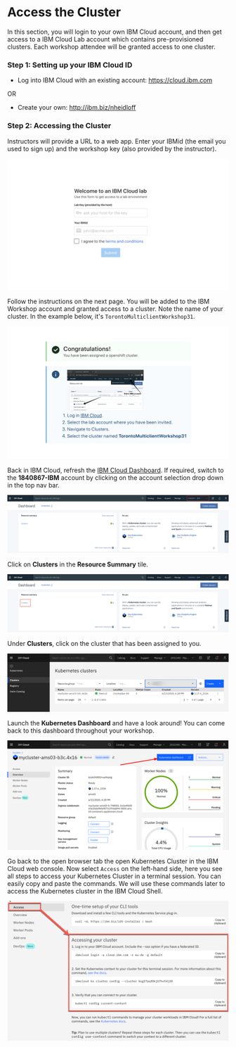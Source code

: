 # Access the Cluster

In this section, you will login to your own IBM Cloud account, and then get access to a IBM Cloud Lab account which contains pre-provisioned clusters. Each workshop attendee will be granted access to one cluster.

### Step 1: Setting up your IBM Cloud ID

* Log into IBM Cloud with an existing account: <https://cloud.ibm.com>

OR

* Create your own: <http://ibm.biz/nheidloff>

### Step 2: Accessing the Cluster

Instructors will provide a URL to a web app. Enter your IBMid (the email you used to sign up) and the workshop key (also provided by the instructor).

![](../../images/cluster-get.png)

Follow the instructions on the next page. You will be added to the IBM Workshop account and granted access to a cluster. Note the name of your cluster. In the example below, it's `TorontoMulticlientWorkshop31`.

![](../../images/cluster-access.png)

Back in IBM Cloud, refresh the [IBM Cloud Dashboard](https://cloud.ibm.com). If required, switch to the **1840867-IBM** account by clicking on the account selection drop down in the top nav bar.

![](../../images/cluster-ibmaccount.png)

Click on **Clusters** in the **Resource Summary** tile.

![](../../images/cluster-dashboard.png)

Under **Clusters**, click on the cluster that has been assigned to you.

![](../../images/cluster-overview.png)

Launch the **Kubernetes Dashboard** and have a look around! You can come back to this dashboard throughout your workshop. 

![](../../images/cluster-kubernetes-dashboard.png)

Go back to the open browser tab the open Kubernetes Cluster in the IBM Cloud web console. Now select `Access` on the left-hand side, here you see all steps to access your Kubernetes Cluster in a terminal session. You can easily copy and paste the commands. We will use these commands later to access the Kubernetes cluster in the IBM Cloud Shell.

![](../../images/cluster-access-commands.png)